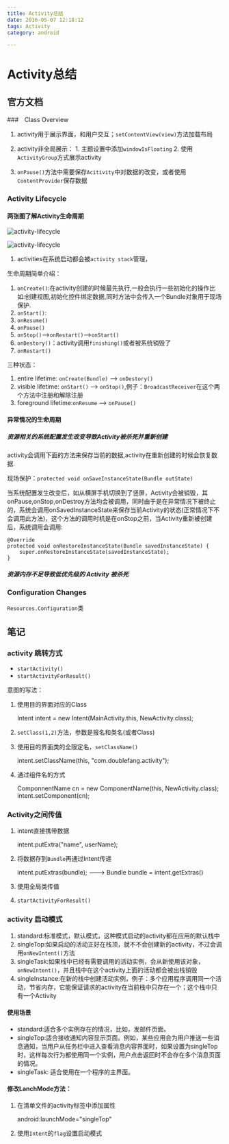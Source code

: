 ```yaml
---
title: Activity总结
date: 2016-05-07 12:18:12
tags: Activity
category: android

---
```



# Activity总结

## 官方文档

###　Class Overview

1. activity用于展示界面，和用户交互；`setContentView(view)`方法加载布局
2. activity非全局展示： 1. 主题设置中添加`windowIsFloating` 2. 使用`ActivityGroup`方式展示activity

3. `onPause()`方法中需要保存`Acitivity`中对数据的改变，或者使用`ContentProvider`保存数据


### Activity Lifecycle

#### 两张图了解Activity生命周期
![activity-lifecycle](http://upload-images.jianshu.io/upload_images/2063726-fcef5c9641181916.png?imageMogr2/auto-orient/strip%7CimageView2/2/w/1240)

![activity-lifecycle](http://img.blog.csdn.net/20150926092715673)

1. activities在系统启动都会被`activity stack`管理，

生命周期简单介绍：

1. `onCreate()`:在activity创建的时候最先执行,一般会执行一些初始化的操作比如:创建视图,初始化控件绑定数据,同时方法中会传入一个Bundle对象用于现场保护.
2. `onStart()`:
3. `onResume()`
4. `onPause()`
5. `onStop()`-->`onRestart()`-->`onStart()`
6. `onDestory()`：activity调用`finishing()`或者被系统销毁了
7. `onRestart()`

<!--more-->
三种状态：

1. entire lifetime: `onCreate(Bundle)` --> `onDestory()`
2. visible lifetime: `onStart()` --> `onStop()`,例子：`BroadcastReceiver`在这个两个方法中注册和解除注册
3. foreground lifetime:`onResume` --> `onPause()`

#### 异常情况的生命周期
##### 资源相关的系统配置发生改变导致Activity被杀死并重新创建
activity会调用下面的方法来保存当前的数据,activity在重新创建的时候会恢复数据.

现场保护：`protected void onSaveInstanceState(Bundle outState)`

当系统配置发生改变后，如从横屏手机切换到了竖屏，Activity会被销毁，其onPause,onStop,onDestroy方法均会被调用，同时由于是在异常情况下被终止的，系统会调用onSavedInstanceState来保存当前Activity的状态(正常情况下不会调用此方法)，这个方法的调用时机是在onStop之前，当Activity重新被创建后，系统调用会调用:

    @Override
    protected void onRestoreInstanceState(Bundle savedInstanceState) {
        super.onRestoreInstanceState(savedInstanceState);
    }

##### 资源内存不足导致低优先级的 Activity 被杀死


### Configuration Changes

`Resources.Configuration`类

## 笔记

### activity 跳转方式
- `startActivity()`
- `startActivityForResult()`

意图的写法：

1. 使用目的界面对应的Class

	Intent intent = new Intent(MainActivity.this, NewActivity.class);

2. `setClass(1,2)`方法，参数是报名和类名(或者Class)
3. 使用目的界面类的全限定名，`setClassName()`

	intent.setClassName(this, "com.doublefang.activity");
4. 通过组件名的方式

	ComponnentName cn = new ComponentName(this, NewActivity.class);
	intent.setComponent(cn);

### Activity之间传值
1. intent直接携带数据

	intent.putExtra("name", userName);
2. 将数据存到`Bundle`再通过Intent传递

	intent.putExtras(bundle); ---> Bundle bundle = intent.getExtras()
3. 使用全局类传值
4. `startActivityForResult()`

### activity 启动模式

1. standard:标准模式，默认模式，这种模式启动的activity都在应用的默认栈中
2. singleTop:如果启动的活动正好在栈顶，就不不会创建新的activity，不过会调用`onNewIntent()`方法
3. singleTask:如果栈中已经有需要调用的活动实例，会从新使用该对象，`onNewIntent()`，并且栈中在这个activity上面的活动都会被出栈销毁
4. singleInstance:在新的栈中创建活动实例，例子：多个应用程序调用同一个活动，节省内存，它能保证请求的activity在当前栈中只存在一个；这个栈中只有一个Activity


#### 使用场景

- standard:适合多个实例存在的情况，比如，发邮件页面。
- singleTop:适合接收通知内容显示页面。例如，某些应用会为用户推送一些消息通知，当用户从任务栏中进入查看消息内容界面时，如果设置为singleTop时，这样每次行为都使用同一个实例，用户点击返回时不会存在多个消息页面的情况。
- singleTask: 适合使用在一个程序的主界面。

#### 修改LanchMode方法：

1. 在清单文件的activity标签中添加属性

	android:launchMode="singleTop"
2. 使用`Intent`的`flag`设置启动模式



